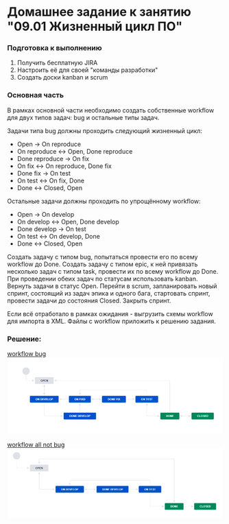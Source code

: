 # Домашнее задание к занятию "09.01 Жизненный цикл ПО"
### Подготовка к выполнению
1. Получить бесплатную JIRA
2. Настроить её для своей "команды разработки"
3. Создать доски kanban и scrum
### Основная часть

В рамках основной части необходимо создать собственные workflow для двух типов задач: bug и остальные типы задач. 

Задачи типа bug должны проходить следующий жизненный цикл:

* Open -> On reproduce
* On reproduce <-> Open, Done reproduce
* Done reproduce -> On fix
* On fix <-> On reproduce, Done fix
* Done fix -> On test
* On test <-> On fix, Done
* Done <-> Closed, Open

Остальные задачи должны проходить по упрощённому workflow:

* Open -> On develop
* On develop <-> Open, Done develop
* Done develop -> On test
* On test <-> On develop, Done
* Done <-> Closed, Open

Создать задачу с типом bug, попытаться провести его по всему workflow до Done. Создать задачу с типом epic, к ней привязать несколько задач с типом task, провести их по всему workflow до Done. При проведении обеих задач по статусам использовать kanban. Вернуть задачи в статус Open. Перейти в scrum, запланировать новый спринт, состоящий из задач эпика и одного бага, стартовать спринт, провести задачи до состояния Closed. Закрыть спринт.

Если всё отработало в рамках ожидания - выгрузить схемы workflow для импорта в XML. Файлы с workflow приложить к решению задания.

### Решение:

[workflow bug](https://github.com/Topper-crypto/netology/blob/main/assets/bug.xml)
![](https://github.com/Topper-crypto/netology/blob/main/assets/bug.png)

[workflow all not bug](https://github.com/Topper-crypto/netology/blob/main/assets/all_not_bug.xml)
![](https://github.com/Topper-crypto/netology/blob/main/assets/all_not_bug.png)
